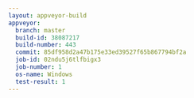 ```yaml
---
layout: appveyor-build
appveyor:
  branch: master
  build-id: 38087217
  build-number: 443
  commit: 85df958d2a47b175e33ed39527f65b867794bf2a
  job-id: 02ndu5j6tlfbigx3
  job-number: 1
  os-name: Windows
  test-result: 1
---
```

